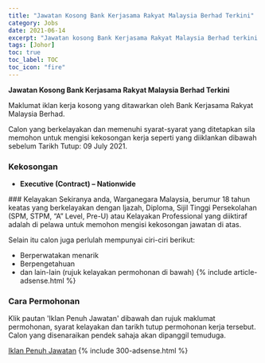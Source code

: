 ```yaml
---
title: "Jawatan Kosong Bank Kerjasama Rakyat Malaysia Berhad Terkini" 
category: Jobs 
date: 2021-06-14 
excerpt: "Jawatan kosong Bank Kerjasama Rakyat Malaysia Berhad terkini untuk kekosongan Executive (Contract) – Nationwide" 
tags: [Johor] 
toc: true 
toc_label: TOC 
toc_icon: "fire" 
--- 
```


**Jawatan Kosong Bank Kerjasama Rakyat Malaysia Berhad Terkini**

Maklumat iklan kerja kosong yang ditawarkan oleh Bank Kerjasama Rakyat Malaysia Berhad. 

Calon yang berkelayakan dan memenuhi syarat-syarat yang ditetapkan sila memohon untuk mengisi kekosongan kerja seperti yang diiklankan dibawah sebelum Tarikh Tutup: 09 July 2021. 
### Kekosongan 
<ul>
<li>
<p><b>Executive (Contract) &#8211; Nationwide&#160;</b></p>
</li>
</ul> 
### Kelayakan 
Sekiranya anda, Warganegara Malaysia, berumur 18 tahun keatas yang berkelayakan dengan Ijazah, Diploma, Sijil Tinggi Persekolahan (SPM, STPM, “A” Level, Pre-U) atau Kelayakan Professional yang diiktiraf adalah di pelawa untuk memohon mengisi kekosongan jawatan di atas.

Selain itu calon juga perlulah mempunyai ciri-ciri berikut:
- Berperwatakan menarik
- Berpengetahuan
- dan lain-lain (rujuk kelayakan permohonan di bawah) 
{% include article-adsense.html %} 
### Cara Permohonan 
Klik pautan 'Iklan Penuh Jawatan' dibawah dan rujuk maklumat permohonan, syarat kelayakan dan tarikh tutup permohonan kerja tersebut.
Calon yang disenaraikan pendek sahaja akan dipanggil temuduga.

<a href="https://www.jobstreet.com.my/en/job/executive-contract-nationwide-4589695?jobId=jobstreet-my-job-4589695&sectionRank=42&token=0~9ae9447a-fbd1-4f32-9653-cff00c837dd1&searchPath=%2Fen%2Fjob-search%2Fjob-vacancy.php%3Fpg%3D2&fr=SRP%20View%20In%20New%20Tab" class="btn btn--info" target="_blank" rel="nofollow noopenner">Iklan Penuh Jawatan</a> 
{% include 300-adsense.html %} 